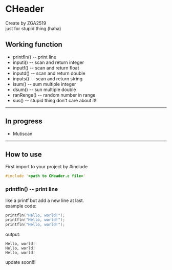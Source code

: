 # CHeader
Create by ZGA2519\
just for stupid thing (haha)

## Working function
* printfln() -- print line
* inputi() -- scan and return integer
* inputf() -- scan and return float
* inputd() -- scan and return double 
* inputs() -- scan and return string
* isum() -- sum multiple integer
* dsum() -- sun multiple double
* ranRenge() -- random number in range
* sus() -- stupid thing don't care about it!!
---
## In progress
* Mutiscan
---
## How to use
First import to your project by \#include
```c
#include '<path to CHeader.c file>'
```

### printfln() -- print line 

like a printf but add a new line at last. \
example code:
```c
printfln("Hello, world!");
printfln("Hello, world!");
printfln("Hello, world!");
```
output:
```
Hello, world!
Hello, world!
Hello, world!
```

update soon!!!

